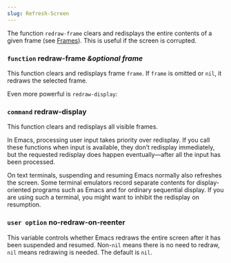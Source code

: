```yaml
---
slug: Refresh-Screen
---
```


The function `redraw-frame` clears and redisplays the entire contents of a given frame (see [Frames](Frames)). This is useful if the screen is corrupted.

### <span className="tag function">`function`</span> **redraw-frame** *\&optional frame*

This function clears and redisplays frame `frame`. If `frame` is omitted or `nil`, it redraws the selected frame.

Even more powerful is `redraw-display`:

### <span className="tag command">`command`</span> **redraw-display**

This function clears and redisplays all visible frames.

In Emacs, processing user input takes priority over redisplay. If you call these functions when input is available, they don’t redisplay immediately, but the requested redisplay does happen eventually—after all the input has been processed.

On text terminals, suspending and resuming Emacs normally also refreshes the screen. Some terminal emulators record separate contents for display-oriented programs such as Emacs and for ordinary sequential display. If you are using such a terminal, you might want to inhibit the redisplay on resumption.

### <span className="tag useroption">`user option`</span> **no-redraw-on-reenter**

This variable controls whether Emacs redraws the entire screen after it has been suspended and resumed. Non-`nil` means there is no need to redraw, `nil` means redrawing is needed. The default is `nil`.
